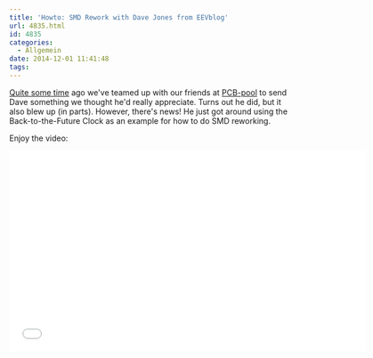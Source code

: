 ```yaml
---
title: 'Howto: SMD Rework with Dave Jones from EEVblog'
url: 4835.html
id: 4835
categories:
  - Allgemein
date: 2014-12-01 11:41:48
tags:
---
```


[Quite some time](https://blog.shackspace.de/?p=4343) ago we've teamed up with our friends at [PCB-pool](http://www.pcb-pool.com/) to send Dave something we thought he'd really appreciate. Turns out he did, but it also blew up (in parts).
However, there's news! He just got around using the Back-to-the-Future Clock as an example for how to do SMD reworking.

Enjoy the video:

<iframe src="//www.youtube.com/embed/HGgat5IVfFE?feature=player_detailpage" width="640" height="360" frameborder="0" allowfullscreen="allowfullscreen"></iframe>